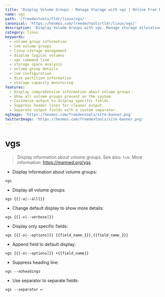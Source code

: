 ```yaml
---
title: 'Display Volume Groups - Manage Storage with vgs | Online Free DevTools by Hexmos'
name: vgs
path: '/freedevtools/tldr/linux/vgs/'
canonical: 'https://hexmos.com/freedevtools/tldr/linux/vgs/'
description: 'Display Volume Groups with vgs. Manage storage allocation and logical volumes on Linux systems. Free online tool, no registration required.'
category: linux
keywords:
  - volume group information
  - lvm volume groups
  - linux storage management
  - display logical volumes
  - vgs command line
  - storage space analysis
  - volume group details
  - lvm configuration
  - disk partition information
  - storage capacity monitoring
features:
  - Display comprehensive information about volume groups.
  - Show all volume groups present on the system.
  - Customize output to display specific fields.
  - Suppress header lines for cleaner output.
  - Separate output fields with a custom separator.
ogImage: 'https://hexmos.com/freedevtools/site-banner.png'
twitterImage: 'https://hexmos.com/freedevtools/site-banner.png'
---
```


# vgs

> Display information about volume groups.
> See also: `lvm`.
> More information: <https://manned.org/vgs>.

- Display information about volume groups:

`vgs`

- Display all volume groups:

`vgs {{[-a|--all]}}`

- Change default display to show more details:

`vgs {{[-v|--verbose]}}`

- Display only specific fields:

`vgs {{[-o|--options]}} {{field_name_1}},{{field_name_2}}`

- Append field to default display:

`vgs {{[-o|--options]}} +{{field_name}}`

- Suppress heading line:

`vgs --noheadings`

- Use separator to separate fields:

`vgs --separator =`
